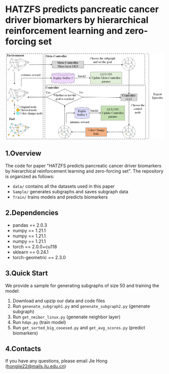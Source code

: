 # HATZFS predicts pancreatic cancer driver biomarkers by hierarchical reinforcement learning and zero-forcing set
![image](https://github.com/HongJieTongXue/HATZFS/blob/master/data/github_img.png)

## 1.Overview
The code for paper "HATZFS predicts pancreatic cancer driver biomarkers by hierarchical reinforcement learning and zero-forcing set". The repository is organized as follows:
* `data/` contains all the datasets used in this paper
* `Sample/` generates subgraphs and saves subgraph data
* `Train/` trains models and predicts biomarkers
## 2.Dependencies
* pandas == 2.0.3
* numpy == 1.21.1
* numpy == 1.21.1
* numpy == 1.21.1
* torch == 2.0.0+cu118
* sklearn == 0.24.1
* torch-geometric == 2.3.0
## 3.Quick Start
We provide a sample for generating subgraphs of size 50 and training the model:
1. Download and upzip our data and code files
2. Run  `genenate_subgraph1.py` and `genenate_subgraph2.py` (genenate subgraph)
3. Run `get_neibor_linux.py` (genenate neighbor layer)
4. Run `hdqn.py` (train model)
5. Run `get_sorted_big_cooesed.py` and `get_avg_scores.py` (predict biomarkers)

## 4.Contacts
If you have any questions, please email Jie Hong (hongjie22@mails.jlu.edu.cn)
